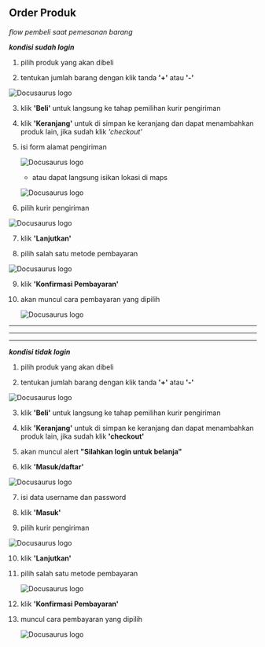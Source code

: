 ## Order Produk

_flow pembeli saat pemesanan barang_

**_kondisi sudah login_**

1. pilih produk yang akan dibeli

2. tentukan jumlah barang dengan klik tanda **'+'** atau **'-'**

![Docusaurus logo](./images/produkhalped-fix.jpeg)

3. klik **'Beli'** untuk langsung ke tahap pemilihan kurir pengiriman

4. klik **'Keranjang'** untuk di simpan ke keranjang dan dapat menambahkan produk lain, jika sudah klik _'checkout'_

5. isi form alamat pengiriman

   ![Docusaurus logo](./images/tambahalamat-fix.jpeg)

   - atau dapat langsung isikan lokasi di maps

   ![Docusaurus logo](./images/alamatmaps-fix.jpeg)

6. pilih kurir pengiriman

![Docusaurus logo](./images/pilihkurir-fix.jpeg)

7. klik **'Lanjutkan'**

8. pilih salah satu metode pembayaran

![Docusaurus logo](./images/metodepembayaran-fix.jpeg)

9. klik **'Konfirmasi Pembayaran'**

10. akan muncul cara pembayaran yang dipilih

    ![Docusaurus logo](./images/carapembayaran-fix.jpeg)

---

---

---

**_kondisi tidak login_**

1. pilih produk yang akan dibeli

2. tentukan jumlah barang dengan klik tanda **'+'** atau **'-'**

![Docusaurus logo](./images/produkhalped-fix.jpeg)

3. klik **'Beli'** untuk langsung ke tahap pemilihan kurir pengiriman

4. klik **'Keranjang'** untuk di simpan ke keranjang dan dapat menambahkan produk lain, jika sudah klik **'checkout'**

5. akan muncul alert **"Silahkan login untuk belanja"**

6. klik **'Masuk/daftar'**

![Docusaurus logo](./images/mainpage-fix.jpeg)

7. isi data username dan password

8. klik **'Masuk'**

9. pilih kurir pengiriman

![Docusaurus logo](./images/pilihkurir-fix.jpeg)

10. klik **'Lanjutkan'**

11. pilih salah satu metode pembayaran

    ![Docusaurus logo](./images/metodepembayaran-fix.jpeg)

12. klik **'Konfirmasi Pembayaran'**

13. muncul cara pembayaran yang dipilih

    ![Docusaurus logo](./images/carapembayaran-fix.jpeg)

